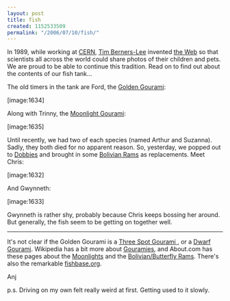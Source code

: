 ```yaml
---
layout: post
title: fish
created: 1152533509
permalink: "/2006/07/10/fish/"
---
```

In 1989, while working at [CERN](http://www.cern.ch/), [Tim Berners-Lee](http://www.w3.org/People/Berners-Lee/) invented [the Web](http://www.boutell.com/newfaq/history/inventedweb.html) so that scientists all across the world could share photos of their children and pets.  We are proud to be able to continue this tradition.  Read on to find out about the contents of our fish tank...
<!--break-->
The old timers in the tank are Ford, the [Golden Gourami](http://en.wikipedia.org/wiki/Gold_Gourami):

[image:1634]

Along with Trinny, the [Moonlight Gourami](http://filaman.ifm-geomar.de/Summary/speciesSummary.php?ID=4729&genusname=Trichogaster&speciesname=microlepis):

[image:1635]

Until recently, we had two of each species (named Arthur and Suzanna).  Sadly, they both died for no apparent reason.  So, yesterday, we popped out to [Dobbies](http://www.dobbies.com/) and brought in some [Bolivian Rams](http://filaman.ifm-geomar.de/Summary/SpeciesSummary.php?id=15902) as replacements.  Meet Chris:

[image:1632]

And Gwynneth:

[image:1633]

Gwynneth is rather shy, probably because Chris keeps bossing her around.  But generally, the fish seem to be getting on together well. 

----

It's not clear if the Golden Gourami is a [Three Spot Gourami ](http://filaman.ifm-geomar.de/Summary/SpeciesSummary.php?id=4675), or a [Dwarf Gourami](http://freshaquarium.about.com/cs/anabantids2/p/dwarfgourami.htm).  Wikipedia has a bit more about [Gouramies](http://en.wikipedia.org/wiki/Gourami), and About.com has these pages about the [Moonlights](http://freshaquarium.about.com/cs/anabantids2/p/moongourami.htm) and the [Bolivian/Butterfly Rams](http://freshaquarium.about.com/cs/southamerican/p/bolivianram.htm).  There's also the remarkable [fishbase.org](http://www.fishbase.org/).

Anj

p.s. Driving on my own felt really weird at first.  Getting used to it slowly.


